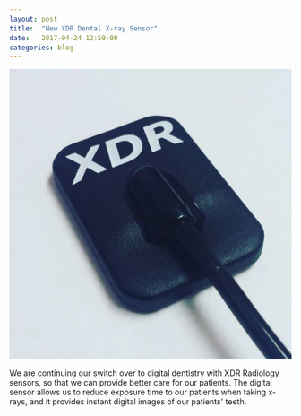 ```yaml
---
layout: post
title:  "New XDR Dental X-ray Sensor"
date:   2017-04-24 12:59:00
categories: blog
---
```

![XDR Sensor](/img/blog/xdr.png)

We are continuing our switch over to digital dentistry with XDR Radiology sensors, so that we can provide better care for our patients.  The digital sensor allows us to reduce exposure time to our patients when taking x-rays, and it provides instant digital images of our patients' teeth.
